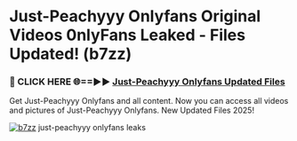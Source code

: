 # Just-Peachyyy Onlyfans Original Videos 0nlyFans Leaked - Files Updated! (b7zz)

<h3>🔴 CLICK HERE 🌐==►► <a href="https://tinyurl.com/2jnfzry5" rel="nofollow">Just-Peachyyy Onlyfans Updated Files</a></h3>

Get Just-Peachyyy Onlyfans and all content. Now you can access all videos and pictures of Just-Peachyyy Onlyfans. New Updated Files 2025!

[![b7zz](https://i.imgur.com/GyGTBgg.gif)](https://tinyurl.com/2jnfzry5)
just-peachyyy onlyfans leaks